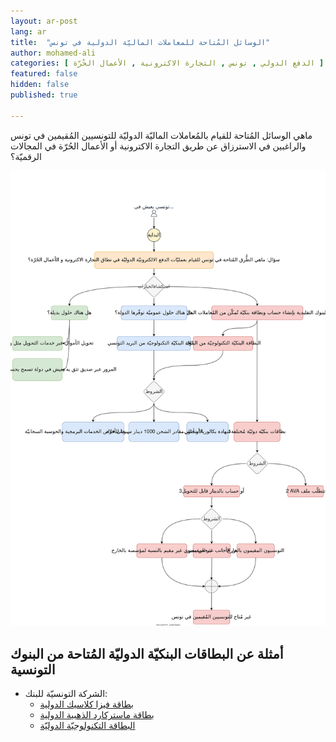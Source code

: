```yaml
---
layout: ar-post
lang: ar
title:  "الوسائل المُتاحة للمعاملات الماليّة الدولية في تونس"
author: mohamed-ali
categories: [ الدفع الدولي , تونس , التجارة الاكترونية , الأعمال الحُرّة ]
featured: false
hidden: false
published: true

---
```


ماهي الوسائل المُتاحة للقيام بالمُعاملات الماليّة الدوليّة للتونسيين المُقيمين في تونس والراغبين في الاسترزاق عن طريق التجارة الاكترونية أو الأعمال الحُرّة في المجالات الرقميّة؟

<img class="img-fluid" src="/assets/images/الدفع الالكتروني في تونس.svg" alt="رسم استبياني للوسائل المُتاحة للمعاملات الماليّة في تونس">

## أمثلة عن البطاقات البنكيّة الدوليّة المُتاحة من البنوك التونسية

* الشركة التونسيّة للبنك:
    * [بطاقة فيزا كلاسيك الدولية](https://www.stb.com.tn/en/produits/entreprises/carte-visa-classic-internationale/)
    * [بطاقة ماستركارد الذهبية الدولية](https://www.stb.com.tn/en/produits/entreprises/carte-mastercard-gold-internationale/)
    * [البطاقة التكنولوجيّة الدوليّة](https://www.stb.com.tn/en/produits/entreprises/international-technology-stb-card/)
